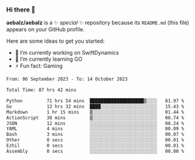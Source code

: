### Hi there 👋

**aebalz/aebalz** is a ✨ _special_ ✨ repository because its `README.md` (this file) appears on your GitHub profile.

Here are some ideas to get you started:

- 🔭 I’m currently working on SwiftDynamics
- 🌱 I’m currently learning GO
-  ⚡ Fun fact: Gaming
  
  <!--
- 👯 I’m looking to collaborate on ...
- 🤔 I’m looking for help with ...
- 💬 Ask me about ...
- 📫 How to reach me: ...
- 😄 Pronouns: ...
-->

<!--START_SECTION:waka-->

```txt
From: 06 September 2023 - To: 14 October 2023

Total Time: 87 hrs 42 mins

Python         71 hrs 54 mins  ████████████████████▒░░░░   81.97 %
Go             13 hrs 32 mins  ████░░░░░░░░░░░░░░░░░░░░░   15.43 %
Markdown       1 hr 15 mins    ▒░░░░░░░░░░░░░░░░░░░░░░░░   01.44 %
ActionScript   38 mins         ▒░░░░░░░░░░░░░░░░░░░░░░░░   00.74 %
JSON           12 mins         ░░░░░░░░░░░░░░░░░░░░░░░░░   00.24 %
YAML           4 mins          ░░░░░░░░░░░░░░░░░░░░░░░░░   00.09 %
Bash           3 mins          ░░░░░░░░░░░░░░░░░░░░░░░░░   00.07 %
Other          0 secs          ░░░░░░░░░░░░░░░░░░░░░░░░░   00.01 %
Ezhil          0 secs          ░░░░░░░░░░░░░░░░░░░░░░░░░   00.01 %
Assembly       0 secs          ░░░░░░░░░░░░░░░░░░░░░░░░░   00.00 %
```

<!--END_SECTION:waka-->
